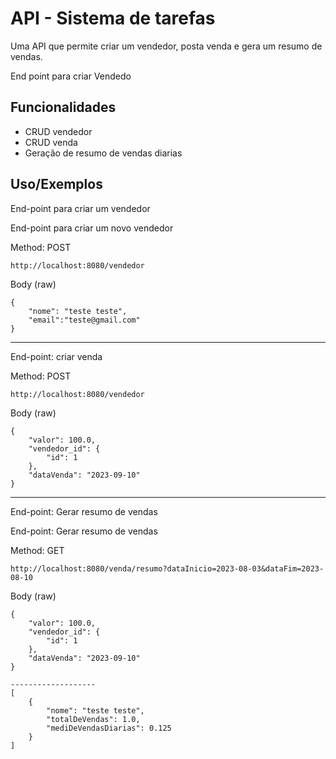 
# API - Sistema de tarefas

Uma API que permite criar um vendedor, posta venda e gera um resumo de vendas.


End point para criar Vendedo

## Funcionalidades

- CRUD vendedor
- CRUD venda
- Geração de resumo de vendas diarias

## Uso/Exemplos
End-point para criar um vendedor

End-point para criar um novo vendedor 

Method: POST
```
http://localhost:8080/vendedor
```
Body (raw)
```
{
    "nome": "teste teste",
    "email":"teste@gmail.com"
}
```
-------------------
End-point: criar venda

Method: POST

```
http://localhost:8080/vendedor
```
Body (raw)
```
{
    "valor": 100.0,
    "vendedor_id": {
        "id": 1
    },
    "dataVenda": "2023-09-10"
}
```
-------------------
End-point: Gerar resumo de vendas

End-point: Gerar resumo de vendas

Method: GET
```
http://localhost:8080/venda/resumo?dataInicio=2023-08-03&dataFim=2023-08-10
```
Body (raw)
```
{
    "valor": 100.0,
    "vendedor_id": {
        "id": 1
    },
    "dataVenda": "2023-09-10"
}

-------------------
[
    {
        "nome": "teste teste",
        "totalDeVendas": 1.0,
        "mediDeVendasDiarias": 0.125
    }
]
```
